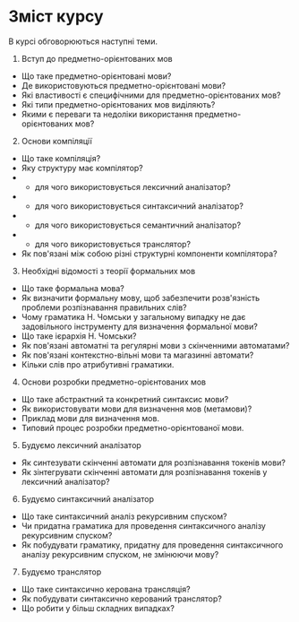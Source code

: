 <H1><b>Зміст курсу</b></H1>

В курсі обговорюються наступні теми.
1. Вступ до предметно-орієнтованих мов
- Що таке предметно-орієнтовані мови?
- Де використовуються предметно-орієнтовані мови?
- Які властивості є специфічними для предметно-орієнтованих мов?
- Які типи предметно-орієнтованих мов виділяють?
- Якими є переваги та недоліки використання предметно-орієнтованих мов?
2. Основи компіляції
- Що таке компіляція?
- Яку структуру має компілятор?
- * для чого використовується лексичний аналізатор?
- * для чого використовується синтаксичний аналізатор?
- * для чого використовується семантичний аналізатор?
- * для чого використовується транслятор?
- Як пов'язані між собою різні структурні компоненти компілятора?
3. Необхідні відомості з теорії формальних мов
- Що таке формальна мова?
- Як визначити формальну мову, щоб забезпечити розв'язність проблеми розпізнавання правильних слів?
- Чому граматика Н. Чомськи у загальному випадку не дає задовільного інструменту для визначення формальної мови?
- Що таке ієрархія Н. Чомськи?
- Як пов'язані автоматні та регулярні мови з скінченними автоматами?
- Як пов'язані контекстно-вільні мови та магазинні автомати?
- Кільки слів про атрибутивні граматики. 
4. Основи розробки предметно-орієнтованих мов
- Що таке абстрактний та конкретний синтаксис мови?
- Як використовувати мови для визначення мов (метамови)?
- Приклад мови для визначення мов.
- Типовий процес розробки предметно-орієнтованої мови.
5. Будуємо лексичний аналізатор
- Як синтезувати скінченні автомати для розпізнавання токенів мови?
- Як зінтегрувати скінченні автомати для розпізнавання токенів у лексичний аналізатор?
6. Будуємо синтаксичний аналізатор
- Що таке синтаксичний аналіз рекурсивним спуском?
- Чи придатна граматика для проведення синтаксичного аналізу рекурсивним спуском?
- Як побудувати граматику, придатну для проведення синтаксичного аналізу рекурсивним спуском, не змінюючи мову?
7. Будуємо транслятор
- Що таке синтаксично керована трансляція?
- Як побудувати синтаксично керований транслятор?
- Що робити у більш складних випадках?
